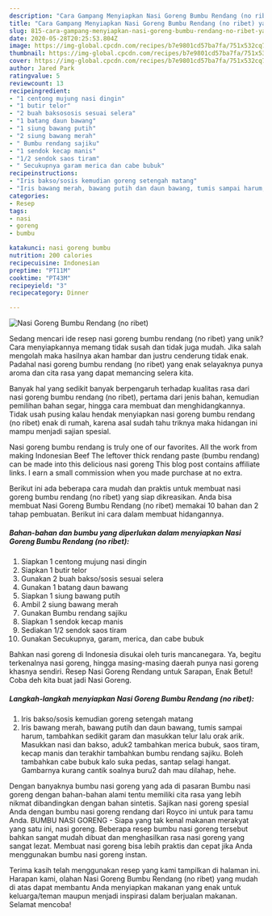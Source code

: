 ```yaml
---
description: "Cara Gampang Menyiapkan Nasi Goreng Bumbu Rendang (no ribet) yang Sempurna"
title: "Cara Gampang Menyiapkan Nasi Goreng Bumbu Rendang (no ribet) yang Sempurna"
slug: 815-cara-gampang-menyiapkan-nasi-goreng-bumbu-rendang-no-ribet-yang-sempurna
date: 2020-05-28T20:25:53.804Z
image: https://img-global.cpcdn.com/recipes/b7e9801cd57ba7fa/751x532cq70/nasi-goreng-bumbu-rendang-no-ribet-foto-resep-utama.jpg
thumbnail: https://img-global.cpcdn.com/recipes/b7e9801cd57ba7fa/751x532cq70/nasi-goreng-bumbu-rendang-no-ribet-foto-resep-utama.jpg
cover: https://img-global.cpcdn.com/recipes/b7e9801cd57ba7fa/751x532cq70/nasi-goreng-bumbu-rendang-no-ribet-foto-resep-utama.jpg
author: Jared Park
ratingvalue: 5
reviewcount: 13
recipeingredient:
- "1 centong mujung nasi dingin"
- "1 butir telor"
- "2 buah baksososis sesuai selera"
- "1 batang daun bawang"
- "1 siung bawang putih"
- "2 siung bawang merah"
- " Bumbu rendang sajiku"
- "1 sendok kecap manis"
- "1/2 sendok saos tiram"
- " Secukupnya garam merica dan cabe bubuk"
recipeinstructions:
- "Iris bakso/sosis kemudian goreng setengah matang"
- "Iris bawang merah, bawang putih dan daun bawang, tumis sampai harum, tambahkan sedikit garam dan masukkan telur lalu orak arik. Masukkan nasi dan bakso, aduk2 tambahkan merica bubuk, saos tiram, kecap manis dan terakhir tambahkan bumbu rendang sajiku. Boleh tambahkan cabe bubuk kalo suka pedas, santap selagi hangat. Gambarnya kurang cantik soalnya buru2 dah mau dilahap, hehe."
categories:
- Resep
tags:
- nasi
- goreng
- bumbu

katakunci: nasi goreng bumbu 
nutrition: 200 calories
recipecuisine: Indonesian
preptime: "PT11M"
cooktime: "PT43M"
recipeyield: "3"
recipecategory: Dinner

---
```



![Nasi Goreng Bumbu Rendang (no ribet)](https://img-global.cpcdn.com/recipes/b7e9801cd57ba7fa/751x532cq70/nasi-goreng-bumbu-rendang-no-ribet-foto-resep-utama.jpg)

Sedang mencari ide resep nasi goreng bumbu rendang (no ribet) yang unik? Cara menyiapkannya memang tidak susah dan tidak juga mudah. Jika salah mengolah maka hasilnya akan hambar dan justru cenderung tidak enak. Padahal nasi goreng bumbu rendang (no ribet) yang enak selayaknya punya aroma dan cita rasa yang dapat memancing selera kita.

Banyak hal yang sedikit banyak berpengaruh terhadap kualitas rasa dari nasi goreng bumbu rendang (no ribet), pertama dari jenis bahan, kemudian pemilihan bahan segar, hingga cara membuat dan menghidangkannya. Tidak usah pusing kalau hendak menyiapkan nasi goreng bumbu rendang (no ribet) enak di rumah, karena asal sudah tahu triknya maka hidangan ini mampu menjadi sajian spesial.

Nasi goreng bumbu rendang is truly one of our favorites. All the work from making Indonesian Beef The leftover thick rendang paste (bumbu rendang) can be made into this delicious nasi goreng This blog post contains affiliate links. I earn a small commission when you made purchase at no extra.


Berikut ini ada beberapa cara mudah dan praktis untuk membuat nasi goreng bumbu rendang (no ribet) yang siap dikreasikan. Anda bisa membuat Nasi Goreng Bumbu Rendang (no ribet) memakai 10 bahan dan 2 tahap pembuatan. Berikut ini cara dalam membuat hidangannya.

<!--inarticleads1-->

##### Bahan-bahan dan bumbu yang diperlukan dalam menyiapkan Nasi Goreng Bumbu Rendang (no ribet):

1. Siapkan 1 centong mujung nasi dingin
1. Siapkan 1 butir telor
1. Gunakan 2 buah bakso/sosis sesuai selera
1. Gunakan 1 batang daun bawang
1. Siapkan 1 siung bawang putih
1. Ambil 2 siung bawang merah
1. Gunakan  Bumbu rendang sajiku
1. Siapkan 1 sendok kecap manis
1. Sediakan 1/2 sendok saos tiram
1. Gunakan  Secukupnya, garam, merica, dan cabe bubuk


Bahkan nasi goreng di Indonesia disukai oleh turis mancanegara. Ya, begitu terkenalnya nasi goreng, hingga masing-masing daerah punya nasi goreng khasnya sendiri. Resep Nasi Goreng Rendang untuk Sarapan, Enak Betul! Coba deh kita buat jadi Nasi Goreng. 

<!--inarticleads2-->

##### Langkah-langkah menyiapkan Nasi Goreng Bumbu Rendang (no ribet):

1. Iris bakso/sosis kemudian goreng setengah matang
1. Iris bawang merah, bawang putih dan daun bawang, tumis sampai harum, tambahkan sedikit garam dan masukkan telur lalu orak arik. Masukkan nasi dan bakso, aduk2 tambahkan merica bubuk, saos tiram, kecap manis dan terakhir tambahkan bumbu rendang sajiku. Boleh tambahkan cabe bubuk kalo suka pedas, santap selagi hangat. Gambarnya kurang cantik soalnya buru2 dah mau dilahap, hehe.


Dengan banyaknya bumbu nasi goreng yang ada di pasaran Bumbu nasi goreng dengan bahan-bahan alami tentu memiliki cita rasa yang lebih nikmat dibandingkan dengan bahan sintetis. Sajikan nasi goreng spesial Anda dengan bumbu nasi goreng rendang dari Royco ini untuk para tamu Anda. BUMBU NASI GORENG - Siapa yang tak kenal makanan merakyat yang satu ini, nasi goreng. Beberapa resep bumbu nasi goreng tersebut bahkan sangat mudah dibuat dan menghasilkan rasa nasi goreng yang sangat lezat. Membuat nasi goreng bisa lebih praktis dan cepat jika Anda menggunakan bumbu nasi goreng instan. 

Terima kasih telah menggunakan resep yang kami tampilkan di halaman ini. Harapan kami, olahan Nasi Goreng Bumbu Rendang (no ribet) yang mudah di atas dapat membantu Anda menyiapkan makanan yang enak untuk keluarga/teman maupun menjadi inspirasi dalam berjualan makanan. Selamat mencoba!
